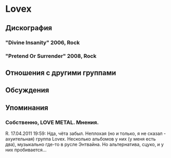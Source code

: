 # Lovex



## Дискография

### "Divine Insanity" 2006, Rock



### "Pretend Or Surrender" 2008, Rock




## Отношения с другими группами


## Обсуждения


## Упоминания

### Собственно, LOVE METAL. Мнения.

R. 17.04.2011 19:59:
Нда, чёта забыл. Неплохая (но и только, я не сказал - ахуительная) группа Lovex. Несколько альбомов у них (у меня есть два), музыкально где-то в русле Энтвайна. Но альтернатива, сцуко, и у них пробивается...

